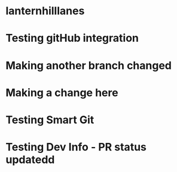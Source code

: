 # lanternhilllanes
# Testing gitHub integration 
# Making another branch changed
# Making a change here
# Testing Smart Git
# Testing Dev Info - PR status updatedd
